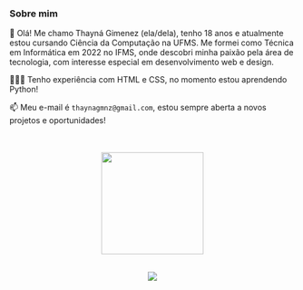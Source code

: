 ### Sobre mim

🌺 Olá! Me chamo Thayná Gimenez (ela/dela), tenho 18 anos e atualmente estou cursando Ciência da Computação na UFMS. Me formei como Técnica em Informática em 2022 no IFMS, onde descobri minha paixão pela área de tecnologia, com interesse especial em desenvolvimento web e design.

👩🏼‍💻 Tenho experiência com HTML e CSS, no momento estou aprendendo Python!

📫 Meu e-mail é `thaynagmnz@gmail.com`, estou sempre aberta a novos projetos e oportunidades!

<div align="center">

  <br/>
  <br/>
  <a href="https://github.com/thayna-gimenez">


  <img height="180em" src="https://github-readme-stats.vercel.app/api/top-langs/?username=thayna-gimenez&layout=compact&langs_count=7&theme=transparent"/>

  <br/>
  <br/>

<p><img align="center" src="https://github-readme-streak-stats.herokuapp.com/?user=thayna-gimenez&layout=compact&langs_count=7&theme=swift" /></p>
</div>
